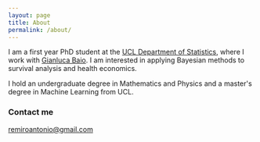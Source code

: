 ```yaml
---
layout: page
title: About
permalink: /about/
---
```


I am a first year PhD student at the [UCL Department of Statistics](https://www.ucl.ac.uk/statistics/), where I work with [Gianluca Baio](http://www.statistica.it/gianluca/). I am interested in applying Bayesian methods to survival analysis and health economics. 

I hold an undergraduate degree in Mathematics and Physics and a master's degree in Machine Learning from UCL. 

### Contact me

[remiroantonio@gmail.com](mailto:remiroantonio@gmail.com)

